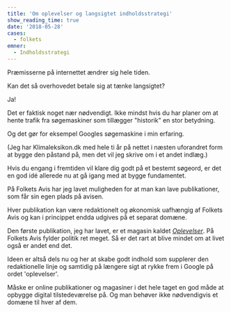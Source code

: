```yaml
---
title: 'Om oplevelser og langsigtet indholdsstrategi'
show_reading_time: true
date: '2018-05-28'
cases:
  - folkets
emner:
  - Indholdsstrategi
---
```


Præmisserne på internettet ændrer sig hele tiden.

Kan det så overhovedet betale sig at tænke langsigtet?

Ja!

Det er faktisk noget nær nødvendigt. Ikke mindst hvis du har planer om at hente trafik fra søgemaskiner som tillægger "historik" en stor betydning.

Og det gør for eksempel Googles søgemaskine i min erfaring.

(Jeg har Klimaleksikon.dk med hele ti år på nettet i næsten uforandret form at bygge den påstand på, men det vil jeg skrive om i et andet indlæg.)

Hvis du engang i fremtiden vil klare dig godt på et bestemt søgeord, er det en god idé allerede nu at gå igang med at bygge fundamentet.

På Folkets Avis har jeg lavet muligheden for at man kan lave publikationer, som får sin egen plads på avisen.

Hver publikation kan være redaktionelt og økonomisk uafhængig af Folkets Avis og kan i princippet endda udgives på et separat domæne.

Den første publikation, jeg har lavet, er et magasin kaldet [_Oplevelser_](https://www.folkets.dk/oplevelser). På Folkets Avis fylder politik ret meget. Så er det rart at blive mindet om at livet også er andet end det.

Ideen er altså dels nu og her at skabe godt indhold som supplerer den redaktionelle linje og samtidig på længere sigt at rykke frem i Google på ordet 'oplevelser'.

Måske er online publikationer og magasiner i det hele taget en god måde at opbygge digital tilstedeværelse på. Og man behøver ikke nødvendigvis et domæne til hver af dem.
